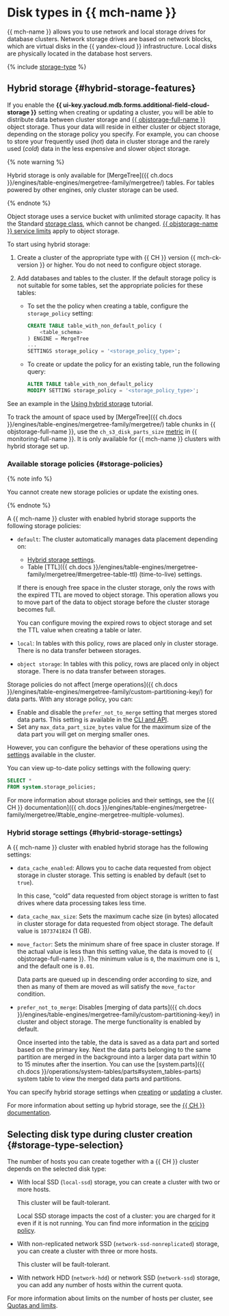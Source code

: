 # Disk types in {{ mch-name }}


{{ mch-name }} allows you to use network and local storage drives for database clusters. Network storage drives are based on network blocks, which are virtual disks in the {{ yandex-cloud }} infrastructure. Local disks are physically located in the database host servers.

{% include [storage-type](../../_includes/mdb/mch/storage-type.md) %}

## Hybrid storage {#hybrid-storage-features}

If you enable the **{{ ui-key.yacloud.mdb.forms.additional-field-cloud-storage }}** setting when creating or updating a cluster, you will be able to distribute data between cluster storage and [{{ objstorage-full-name }}](../../storage/) object storage. Thus your data will reside in either cluster or object storage, depending on the storage policy you specify. For example, you can choose to store your frequently used (_hot_) data in cluster storage and the rarely used (_cold_) data in the less expensive and slower object storage.

{% note warning %}

Hybrid storage is only available for [MergeTree]({{ ch.docs }}/engines/table-engines/mergetree-family/mergetree/) tables. For tables powered by other engines, only cluster storage can be used.

{% endnote %}

Object storage uses a service bucket with unlimited storage capacity. It has the Standard [storage class](../../storage/concepts/storage-class.md), which cannot be changed. [{{ objstorage-name }} service limits](../../storage/concepts/limits.md) apply to object storage.

To start using hybrid storage:

1. Create a cluster of the appropriate type with {{ CH }} version {{ mch-ck-version }} or higher. You do not need to configure object storage.

1. Add databases and tables to the cluster. If the default storage policy is not suitable for some tables, set the appropriate policies for these tables:

   * To set the the policy when creating a table, configure the `storage_policy` setting:

      ```sql
      CREATE TABLE table_with_non_default_policy (
          <table_schema>
      ) ENGINE = MergeTree
      ...
      SETTINGS storage_policy = '<storage_policy_type>';
      ```

   * To create or update the policy for an existing table, run the following query:

      ```sql
      ALTER TABLE table_with_non_default_policy
      MODIFY SETTING storage_policy = '<storage_policy_type>';
      ```

See an example in the [Using hybrid storage](../tutorials/hybrid-storage.md) tutorial.

To track the amount of space used by [MergeTree]({{ ch.docs }}/engines/table-engines/mergetree-family/mergetree/) table chunks in {{ objstorage-full-name }}, use the `ch_s3_disk_parts_size` [metric](../tutorials/hybrid-storage.md#metrics) in {{ monitoring-full-name }}. It is only available for {{ mch-name }} clusters with hybrid storage set up.

### Available storage policies {#storage-policies}

{% note info %}

You cannot create new storage policies or update the existing ones.

{% endnote %}

A {{ mch-name }} cluster with enabled hybrid storage supports the following storage policies:

* `default`: The cluster automatically manages data placement depending on:

   * [Hybrid storage settings](#hybrid-storage-settings).
   * Table [TTL]({{ ch.docs }}/engines/table-engines/mergetree-family/mergetree/#mergetree-table-ttl) (time-to-live) settings.

   If there is enough free space in the cluster storage, only the rows with the expired TTL are moved to object storage. This operation allows you to move part of the data to object storage before the cluster storage becomes full.

   You can configure moving the expired rows to object storage and set the TTL value when creating a table or later.

* `local`: In tables with this policy, rows are placed only in cluster storage. There is no data transfer between storages.

* `object storage`: In tables with this policy, rows are placed only in object storage. There is no data transfer between storages.

Storage policies do not affect [merge operations]({{ ch.docs }}/engines/table-engines/mergetree-family/custom-partitioning-key/) for data parts. With any storage policy, you can:

* Enable and disable the `prefer_not_to_merge` setting that merges stored data parts. This setting is available in the [CLI and API](../operations/update.md#change-hybrid-storage).
* Set any `max_data_part_size_bytes` value for the maximum size of the data part you will get on merging smaller ones.

However, you can configure the behavior of these operations using the [settings](./settings-list.md) available in the cluster.

You can view up-to-date policy settings with the following query:

```sql
SELECT *
FROM system.storage_policies;
```

For more information about storage policies and their settings, see the [{{ CH }} documentation]({{ ch.docs }}/engines/table-engines/mergetree-family/mergetree/#table_engine-mergetree-multiple-volumes).

### Hybrid storage settings {#hybrid-storage-settings}

A {{ mch-name }} cluster with enabled hybrid storage has the following settings:

* `data_cache_enabled`: Allows you to cache data requested from object storage in cluster storage. This setting is enabled by default (set to `true`).

   In this case, <q>cold</q> data requested from object storage is written to fast drives where data processing takes less time.

* `data_cache_max_size`: Sets the maximum cache size (in bytes) allocated in cluster storage for data requested from object storage. The default value is `1073741824` (1 GB).
* `move_factor`: Sets the minimum share of free space in cluster storage. If the actual value is less than this setting value, the data is moved to {{ objstorage-full-name }}. The minimum value is `0`, the maximum one is `1`, and the default one is `0.01`.

   Data parts are queued up in descending order according to size, and then as many of them are moved as will satisfy the `move_factor` condition.

* `prefer_not_to_merge`: Disables [merging of data parts]({{ ch.docs }}/engines/table-engines/mergetree-family/custom-partitioning-key/) in cluster and object storage. The merge functionality is enabled by default.

   Once inserted into the table, the data is saved as a data part and sorted based on the primary key. Next the data parts belonging to the same partition are merged in the background into a larger data part within 10 to 15 minutes after the insertion. You can use the [system.parts]({{ ch.docs }}/operations/system-tables/parts#system_tables-parts) system table to view the merged data parts and partitions.

You can specify hybrid storage settings when [creating](../operations/cluster-create.md) or [updating](../operations/update.md#change-hybrid-storage) a cluster.

For more information about setting up hybrid storage, see the [{{ CH }} documentation](https://clickhouse.com/docs/ru/engines/table-engines/mergetree-family/mergetree/#table_engine-mergetree-multiple-volumes).


## Selecting disk type during cluster creation {#storage-type-selection}

The number of hosts you can create together with a {{ CH }} cluster depends on the selected disk type:

* With local SSD (`local-ssd`) storage, you can create a cluster with two or more hosts.

   This cluster will be fault-tolerant.

   Local SSD storage impacts the cost of a cluster: you are charged for it even if it is not running. You can find more information in the [pricing policy](../pricing.md).

* With non-replicated network SSD (`network-ssd-nonreplicated`) storage, you can create a cluster with three or more hosts.

   This cluster will be fault-tolerant.

* With network HDD (`network-hdd`) or network SSD (`network-ssd`) storage, you can add any number of hosts within the current quota.

For more information about limits on the number of hosts per cluster, see [Quotas and limits](./limits.md).


